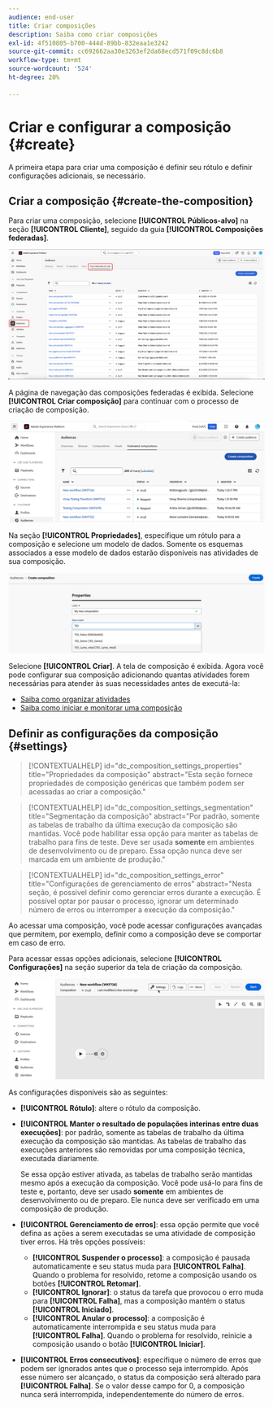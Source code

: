 ```yaml
---
audience: end-user
title: Criar composições
description: Saiba como criar composições
exl-id: 4f510805-b700-444d-89bb-832eaa1e3242
source-git-commit: cc692662aa30e3263ef2da68ecd571f09c8dc6b8
workflow-type: tm+mt
source-wordcount: '524'
ht-degree: 20%

---
```


# Criar e configurar a composição {#create}

A primeira etapa para criar uma composição é definir seu rótulo e definir configurações adicionais, se necessário.

## Criar a composição {#create-the-composition}

Para criar uma composição, selecione **[!UICONTROL Públicos-alvo]** na seção **[!UICONTROL Cliente]**, seguido da guia **[!UICONTROL Composições federadas]**.

![O caminho para acessar a seção Federated compositions está realçado.](assets/create/access-compositions.png)

A página de navegação das composições federadas é exibida. Selecione **[!UICONTROL Criar composição]** para continuar com o processo de criação de composição.

![](assets/composition-create.png)

Na seção **[!UICONTROL Propriedades]**, especifique um rótulo para a composição e selecione um modelo de dados. Somente os esquemas associados a esse modelo de dados estarão disponíveis nas atividades de sua composição.

![](assets/composition-select-schema.png)

Selecione **[!UICONTROL Criar]**. A tela de composição é exibida. Agora você pode configurar sua composição adicionando quantas atividades forem necessárias para atender às suas necessidades antes de executá-la:

* [Saiba como organizar atividades](orchestrate-activities.md)
* [Saiba como iniciar e monitorar uma composição](start-monitor-composition.md)

## Definir as configurações da composição {#settings}

>[!CONTEXTUALHELP]
>id="dc_composition_settings_properties"
>title="Propriedades da composição"
>abstract="Esta seção fornece propriedades de composição genéricas que também podem ser acessadas ao criar a composição."

>[!CONTEXTUALHELP]
>id="dc_composition_settings_segmentation"
>title="Segmentação da composição"
>abstract="Por padrão, somente as tabelas de trabalho da última execução da composição são mantidas. Você pode habilitar essa opção para manter as tabelas de trabalho para fins de teste. Deve ser usada **somente** em ambientes de desenvolvimento ou de preparo. Essa opção nunca deve ser marcada em um ambiente de produção."

>[!CONTEXTUALHELP]
>id="dc_composition_settings_error"
>title="Configurações de gerenciamento de erros"
>abstract="Nesta seção, é possível definir como gerenciar erros durante a execução. É possível optar por pausar o processo, ignorar um determinado número de erros ou interromper a execução da composição."

Ao acessar uma composição, você pode acessar configurações avançadas que permitem, por exemplo, definir como a composição deve se comportar em caso de erro.

Para acessar essas opções adicionais, selecione **[!UICONTROL Configurações]** na seção superior da tela de criação da composição.

![](assets/composition-create-settings.png)

As configurações disponíveis são as seguintes:

* **[!UICONTROL Rótulo]**: altere o rótulo da composição.

* **[!UICONTROL Manter o resultado de populações interinas entre duas execuções]**: por padrão, somente as tabelas de trabalho da última execução da composição são mantidas. As tabelas de trabalho das execuções anteriores são removidas por uma composição técnica, executada diariamente.

  Se essa opção estiver ativada, as tabelas de trabalho serão mantidas mesmo após a execução da composição. Você pode usá-lo para fins de teste e, portanto, deve ser usado **somente** em ambientes de desenvolvimento ou de preparo. Ele nunca deve ser verificado em uma composição de produção.

* **[!UICONTROL Gerenciamento de erros]**: essa opção permite que você defina as ações a serem executadas se uma atividade de composição tiver erros. Há três opções possíveis:

   * **[!UICONTROL Suspender o processo]**: a composição é pausada automaticamente e seu status muda para **[!UICONTROL Falha]**. Quando o problema for resolvido, retome a composição usando os botões **[!UICONTROL Retomar]**.
   * **[!UICONTROL Ignorar]**: o status da tarefa que provocou o erro muda para **[!UICONTROL Falha]**, mas a composição mantém o status **[!UICONTROL Iniciado]**.
   * **[!UICONTROL Anular o processo]**: a composição é automaticamente interrompida e seu status muda para **[!UICONTROL Falha]**. Quando o problema for resolvido, reinicie a composição usando o botão **[!UICONTROL Iniciar]**.

* **[!UICONTROL Erros consecutivos]**: especifique o número de erros que podem ser ignorados antes que o processo seja interrompido. Após esse número ser alcançado, o status da composição será alterado para **[!UICONTROL Falha]**. Se o valor desse campo for 0, a composição nunca será interrompida, independentemente do número de erros.
